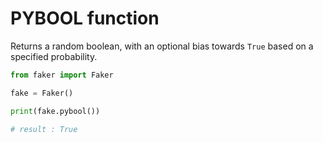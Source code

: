 # **PYBOOL** function

Returns a random boolean, with an optional bias towards `True` based on a specified probability.

```py
from faker import Faker

fake = Faker()

print(fake.pybool())

# result : True
```
